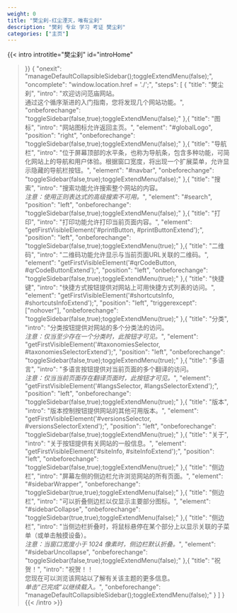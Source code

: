 ```yaml
---
weight: 0
title: "樊尘刹-红尘湮灭，唯有尘刹"
description: "樊刹 专业 学习 考证 樊尘刹"
categories: ["主页"]
---
```



{{< intro
  introtitle="樊尘刹"
  id="introHome"
>}}
{
  "onexit": "manageDefaultCollapsibleSidebar();toggleExtendMenu(false);",
  "oncomplete": "window.location.href = './';",
  "steps": [
    {
      "title": "樊尘刹",
      "intro": "欢迎访问范庙网站。<br>通过这个循序渐进的入门指南，您将发现几个网站功能。",
      "onbeforechange": "toggleSidebar(false,true);toggleExtendMenu(false);"
    },{
      "title": "图标",
      "intro": "网站图标允许返回主页。",
      "element": "#globalLogo",
      "position": "right",
      "onbeforechange": "toggleSidebar(false,true);toggleExtendMenu(false);"
    },{
      "title": "导航栏",
      "intro": "位于屏幕顶部的水平条，也称为导航条，包含多种功能，可简化网站上的导航和用户体验。根据窗口宽度，将出现一个扩展菜单，允许显示隐藏的导航栏按钮。",
      "element": "#navbar",
      "onbeforechange": "toggleSidebar(false,true);toggleExtendMenu(false);"
    },{
      "title": "搜索",
      "intro": "搜索功能允许搜索整个网站的内容。<br><i>注意：使用正则表达式的高级搜索不可用。</i>",
      "element": "#search",
      "position": "left",
      "onbeforechange": "toggleSidebar(false,true);toggleExtendMenu(false);"
    },{
      "title": "打印",
      "intro": "打印功能允许打印当前页面内容。",
      "element": "getFirstVisibleElement('#printButton, #printButtonExtend');",
      "position": "left",
      "onbeforechange": "toggleSidebar(false,true);toggleExtendMenu(true);"
    },{
      "title": "二维码",
      "intro": "二维码功能允许显示与当前页面URL关联的二维码。",
      "element": "getFirstVisibleElement('#qrCodeButton, #qrCodeButtonExtend');",
      "position": "left",
      "onbeforechange": "toggleSidebar(false,true);toggleExtendMenu(true);"
    },{
      "title": "快捷键",
      "intro": "快捷方式按钮提供对网站上可用快捷方式列表的访问。",
      "element": "getFirstVisibleElement('#shortcutsInfo, #shortcutsInfoExtend');",
      "position": "left",
      "triggerexcept": ["nohover"],
      "onbeforechange": "toggleSidebar(false,true);toggleExtendMenu(true);"
    },{
      "title": "分类",
      "intro": "分类按钮提供对网站的多个分类法的访问。<br><i>注意：仅当至少存在一个分类时，此按钮才可见。</i>",
      "element": "getFirstVisibleElement('#taxonomiesSelector, #taxonomiesSelectorExtend');",
      "position": "left",
      "onbeforechange": "toggleSidebar(false,true);toggleExtendMenu(true);"
    },{
      "title": "多语言",
      "intro": "多语言按钮提供对当前页面的多个翻译的访问。<br><i>注意：仅当当前页面存在翻译页面时，此按钮才可见。</i>",
      "element": "getFirstVisibleElement('#langsSelector, #langsSelectorExtend');",
      "position": "left",
      "onbeforechange": "toggleSidebar(false,true);toggleExtendMenu(true);"
    },{
      "title": "版本",
      "intro": "版本控制按钮提供网站的其他可用版本。",
      "element": "getFirstVisibleElement('#versionsSelector, #versionsSelectorExtend');",
      "position": "left",
      "onbeforechange": "toggleSidebar(false,true);toggleExtendMenu(true);"
    },{
      "title": "关于",
      "intro": "关于按钮提供有关网站的一般信息。",
      "element": "getFirstVisibleElement('#siteInfo, #siteInfoExtend');",
      "position": "left",
      "onbeforechange": "toggleSidebar(false,true);toggleExtendMenu(true);"
    },{
      "title": "侧边栏",
      "intro": "屏幕左侧的侧边栏允许浏览网站的所有页面。",
      "element": "#sidebarWrapper",
      "onbeforechange": "toggleSidebar(true,true);toggleExtendMenu(false);"
    },{
      "title": "侧边栏",
      "intro": "可以折叠侧边栏以仅显示主要部分图标。",
      "element": "#sidebarCollapse",
      "onbeforechange": "toggleSidebar(true,true);toggleExtendMenu(false);"
    },{
      "title": "侧边栏",
      "intro": "当侧边栏折叠时，将鼠标悬停在某个部分上以显示关联的子菜单（或单击触摸设备）。<br><i>注意：当窗口宽度小于 1024 像素时，侧边栏默认折叠。</i>",
      "element": "#sidebarUncollapse",
      "onbeforechange": "toggleSidebar(false,true);toggleExtendMenu(false);"
    },{
      "title": "祝贺！",
      "intro": "祝贺！！<br>您现在可以浏览该网站以了解有关该主题的更多信息。<br><i>单击“已完成”以继续载入。</i>",
      "onbeforechange": "manageDefaultCollapsibleSidebar();toggleExtendMenu(false);"
    }
  ]
}
{{< /intro >}}
